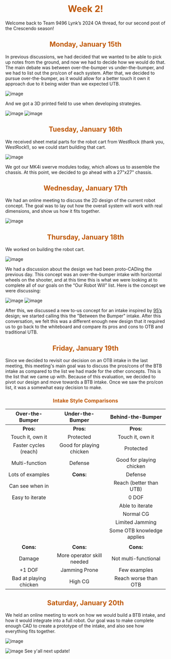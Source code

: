 <div>
<div align="center">
<h1><span style="color:#bf5700">Week 2!</span></h1>
</div>

Welcome back to Team 9496 Lynk’s 2024 OA thread, for our second post of the Crescendo season! <br>

<div>
<div align="center">
<h2><span style="color:#bf5700">Monday, January 15th</span></h2>
</div>

In previous discussions, we had decided that we wanted to be able to pick up notes from the ground, and now we had to decide how we would do that. The main debate was between over-the-bumper vs under-the-bumper, and we had to list out the pro/con of each system. After that, we decided to pursue over-the-bumper, as it would allow for a better touch it own it approach due to it being wider than we expected UTB.

![image](https://i.postimg.cc/RCstwTB0/unnamed.png)

And we got a 3D printed field to use when developing strategies.

![image](https://i.postimg.cc/7hwy6zB8/unnamed.png)
![image](https://i.postimg.cc/65HNWyng/unnamed.png)

<div>
<div align="center">
<h2><span style="color:#bf5700">Tuesday, January 16th</span></h2>
</div>

We received sheet metal parts for the robot cart from WestRock (thank you, WestRock!), so we could start building that cart.

![image](https://i.postimg.cc/SsGvgvG3/unnamed.png)

We got our MK4i swerve modules today, which allows us to assemble the chassis. At this point, we decided to go ahead with a 27"x27" chassis.

<div>
<div align="center">
<h2><span style="color:#bf5700">Wednesday, January 17th</span></h2>
</div>

We had an online meeting to discuss the 2D design of the current robot concept. The goal was to lay out how the overall system will work with real dimensions, and show us how it fits together.

![image](https://i.postimg.cc/GtHxv7gk/unnamed.png)

<div>
<div align="center">
<h2><span style="color:#bf5700">Thursday, January 18th</span></h2>
</div>

We worked on building the robot cart.

![image](https://i.postimg.cc/1R869KMp/unnamed.png)

We had a discussion about the design we had been proto-CADing the previous day. This concept was an over-the-bumper intake with horizontal wheels on the shooter, and at this time this is what we were looking at to complete all of our goals on the “Our Robot Will” list. Here is the concept we were discussing:

![image](https://i.postimg.cc/XNCLLJVF/unnamed.jpg)
![image](https://i.postimg.cc/SKG5x4St/unnamed.png)

After this, we discussed a new to-us concept for an intake inspired by [95’s](https://www.chiefdelphi.com/t/frc-95-the-grasshoppers-2024-build-thread/442176/34?u=jimmyy) design; we started calling this the "Between the Bumper" intake. After this conversation, we felt this was a different enough new design that it required us to go back to the whiteboard and compare its pros and cons to OTB and traditional UTB.


<div>
<div align="center">
<h2><span style="color:#bf5700">Friday, January 19th</span></h2>
</div>

Since we decided to revisit our decision on an OTB intake in the last meeting, this meeting's main goal was to discuss the pros/cons of the BTB intake as compared to the list we had made for the other concepts. This is the list that we came up with. Because of this evaluation, we decided to pivot our design and move towards a BTB intake. Once we saw the pro/con list, it was a somewhat easy decision to make.

<div>
<div align="center">
<h3><span style="color:#bf5700">Intake Style Comparisons</span></h3>
</div>

| Over-the-Bumper | Under-the-Bumper | Behind-the-Bumper |
| :-: | :-: | :-: |
| **Pros:** | **Pros:** | **Pros:** |
| Touch it, own it | Protected | Touch it, own it |
| Faster cycles (reach) | Good for playing chicken | Protected |
| Multi-function | Defense | Good for playing chicken |
| Lots of examples | **Cons:** | Defense |
| Can see when in | | Reach (better than UTB) |
| Easy to iterate | | 0 DOF |
| | | Able to iterate |
| | | Normal CG |
| | | Limited Jamming | 
| | | Some OTB knowledge applies |
| | | |
| **Cons:** | **Cons:** | **Cons:** |
| Damage | More operator skill needed | Not multi-functional |
| +1 DOF | Jamming Prone | Few examples |
| Bad at playing chicken | High CG | Reach worse than OTB |

<div>
<div align="center">
<h2><span style="color:#bf5700">Saturday, January 20th</span></h2>
</div>

We held an online meeting to work on how we would build a BTB intake, and how it would integrate into a full robot. Our goal was to make complete enough CAD to create a prototype of the intake, and also see how everything fits together.

![image](https://i.postimg.cc/KY1PwCGw/unnamed.png)

![image](https://i.postimg.cc/X7k5p419/unnamed.png)
See y'all next update!
